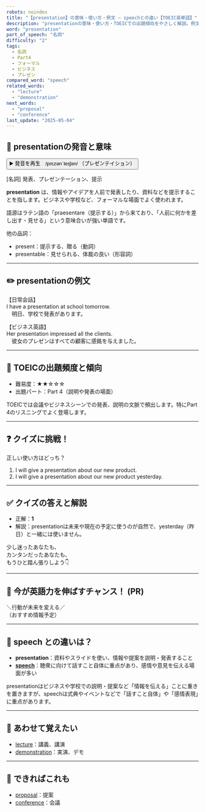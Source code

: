 ```yaml
---
robots: noindex
title: "【presentation】の意味・使い方・例文 ― speechとの違い【TOEIC英単語】"
description: "presentationの意味・使い方・TOEICでの出題傾向をやさしく解説。例文・クイズ付きでspeechとの違いもわかりやすく学べます。"
word: "presentation"
part_of_speech: "名詞"
difficulty: "2"
tags:
  - 名詞
  - Part4
  - フォーマル
  - ビジネス
  - プレゼン
compared_word: "speech"
related_words:
  - "lecture"
  - "demonstration"
next_words:
  - "proposal"
  - "conference"
last_update: "2025-05-04"
---
```


## 🔰 presentationの発音と意味

<button class="play-audio" onclick="playTTS('presentation')">
  <span class="play-audio-main">
    ▶️ 発音を再生　/prɛzənˈteɪʃən/
  </span>
  <span class="play-audio-sub">
    （プレゼンテイション）
  </span>
</button>

[名詞] 発表、プレゼンテーション、提示

**presentation** は、情報やアイデアを人前で発表したり、資料などを提示することを指します。ビジネスや学校など、フォーマルな場面でよく使われます。

語源はラテン語の「praesentare（提示する）」から来ており、「人前に何かを差し出す・見せる」という意味合いが強い単語です。

他の品詞：  
- present：提示する、贈る（動詞）
- presentable：見せられる、体裁の良い（形容詞）

---

## ✏️ presentationの例文

【日常会話】  
I have a presentation at school tomorrow.  
　明日、学校で発表があります。

【ビジネス英語】  
Her presentation impressed all the clients.  
　彼女のプレゼンはすべての顧客に感銘を与えました。

---

## 🎯 TOEICの出題頻度と傾向

- 難易度：★★☆☆☆
- 出題パート：Part 4（説明や発表の場面）

TOEICでは会議やビジネスシーンでの発表、説明の文脈で頻出します。特にPart 4のリスニングでよく登場します。

---

## ❓ クイズに挑戦！

正しい使い方はどっち？

1. I will give a presentation about our new product.  
2. I will give a presentation about our new product yesterday.

---

## ✅ クイズの答えと解説

- 正解：**1**
- 解説：presentationは未来や現在の予定に使うのが自然で、yesterday（昨日）と一緒には使いません。

少し迷ったあなたも、  
カンタンだったあなたも、  
もうひと踏ん張りしよう👇️

---

## 🚀 今が英語力を伸ばすチャンス！ (PR)

<div class="info-center">
＼行動が未来を変える／<br>  
（おすすめ情報予定）
</div>

---

## 🤔  speech との違いは？

- **presentation**：資料やスライドを使い、情報や提案を説明・発表すること
- **[speech](/speech)**：聴衆に向けて話すこと自体に重点があり、感情や意見を伝える場面が多い

presentationはビジネスや学校での説明・提案など「情報を伝える」ことに重きを置きますが、speechは式典やイベントなどで「話すこと自体」や「感情表現」に重点があります。

---

## 🧩 あわせて覚えたい

- [lecture](/lecture)：講義、講演
- [demonstration](/demonstration)：実演、デモ

---

## 📖 できればこれも

- [proposal](/proposal)：提案
- [conference](/conference)：会議

<!-- cvid: aid04_bid14 -->
